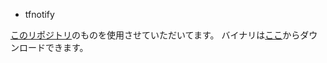 * tfnotify

[このリポジトリ](https://github.com/mercari/tfnotify)のものを使用させていただいてます。
バイナリは[ここ](https://github.com/mercari/tfnotify/releases)からダウンロードできます。
